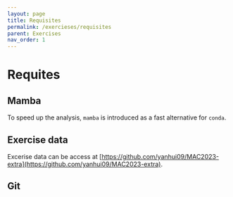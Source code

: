```yaml
---
layout: page
title: Requisites
permalink: /exercieses/requisites
parent: Exercises
nav_order: 1
---
```


# Requites

## Mamba

To speed up the analysis, `mamba` is introduced as a fast alternative for `conda`.

## Exercise data

Excerise data can be access at [https://github.com/yanhui09/MAC2023-extra](https://github.com/yanhui09/MAC2023-extra).

## Git